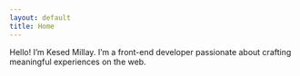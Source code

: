 ```yaml
---
layout: default
title: Home
---
```


Hello! I’m Kesed Millay. I’m a front-end developer passionate about crafting meaningful experiences on the web.
